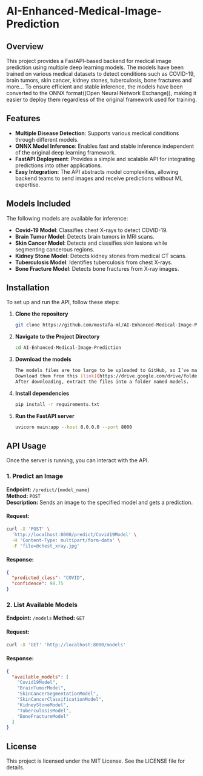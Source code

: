 # AI-Enhanced-Medical-Image-Prediction

## Overview
This project provides a FastAPI-based backend for medical image prediction using multiple deep learning models. The models have been trained on various medical datasets to detect conditions such as COVID-19, brain tumors, skin cancer, kidney stones, tuberculosis, bone fractures and more... To ensure efficient and stable inference, the models have been converted to the ONNX format((Open Neural Network Exchange)), making it easier to deploy them regardless of the original framework used for training.

## Features
- **Multiple Disease Detection**: Supports various medical conditions through different models.
- **ONNX Model Inference**: Enables fast and stable inference independent of the original deep learning framework.
- **FastAPI Deployment**: Provides a simple and scalable API for integrating predictions into other applications.
- **Easy Integration**: The API abstracts model complexities, allowing backend teams to send images and receive predictions without ML expertise.

## Models Included
The following models are available for inference:
- **Covid-19 Model**: Classifies chest X-rays to detect COVID-19.
- **Brain Tumor Model**: Detects brain tumors in MRI scans.
- **Skin Cancer Model**: Detects and classifies skin lesions while segmenting cancerous regions.
- **Kidney Stone Model**: Detects kidney stones from medical CT scans.
- **Tuberculosis Model**: Identifies tuberculosis from chest X-rays.
- **Bone Fracture Model**: Detects bone fractures from X-ray images.

## Installation
To set up and run the API, follow these steps:

1. **Clone the repository**
   ```sh
   git clone https://github.com/mostafa-ml/AI-Enhanced-Medical-Image-Prediction
   ```

1. **Navigate to the Project Directory**
   ```sh
   cd AI-Enhanced-Medical-Image-Prediction
   ```

2. **Download the models**
   ```sh
   The models files are too large to be uploaded to GitHub, so I’ve made them available via Google Drive.
   Download them from this [link](https://drive.google.com/drive/folders/1exyGxBjuVpFMFniDarKifTIDPFEiYZ_O?usp=sharing).
   After downloading, extract the files into a folder named models.
   ```

3. **Install dependencies**
   ```sh
   pip install -r requirements.txt
   ```

4. **Run the FastAPI server**
   ```sh
   uvicorn main:app --host 0.0.0.0 --port 8000
   ```

## API Usage
Once the server is running, you can interact with the API.

### 1. Predict an Image
**Endpoint:** `/predict/{model_name}`  
**Method:** `POST`  
**Description:** Sends an image to the specified model and gets a prediction.

#### Request:
```sh
curl -X 'POST' \
  'http://localhost:8000/predict/Covid19Model' \
  -H 'Content-Type: multipart/form-data' \
  -F 'file=@chest_xray.jpg'
```

#### Response:
```json
{
  "predicted_class": "COVID",
  "confidence": 98.75
}
```

### 2. List Available Models
**Endpoint:** `/models`
**Method:** `GET`

#### Request:
```sh
curl -X 'GET' 'http://localhost:8000/models'
```

#### Response:
```json
{
  "available_models": [
    "Covid19Model",
    "BrainTumorModel",
    "SkinCancerSegmentationModel",
    "SkinCancerClassificationModel",
    "KidneyStoneModel",
    "TuberculosisModel",
    "BoneFractureModel"
  ]
}
```

## License
This project is licensed under the MIT License. See the LICENSE file for details.

